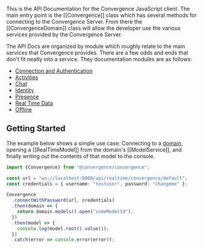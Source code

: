 This is the API Documentation for the Convergence JavaScript client.  The main entry point is the [[Convergence]] class which has several methods for connecting to the Convergence Server. From there the [[ConvergenceDomain]] class will allow the developer use the various services provided by the Convergence Server.

The API Docs are organized by module which roughly relate to the main services that Convergence provides.  There are a few odds and ends that don't fit neatly into a service. They documentation modules are as follows:

* [Connection and Authentication](modules/connection_and_authentication.html)
* [Activities](modules/activities.html)
* [Chat](modules/chat.html)
* [Identity](modules/users_and_identity.html)
* [Presence](modules/presence.html)
* [Real Time Data](modules/real_time_data.html)
* [Offline](modules/offline.html)

## Getting Started
The example below shows a simple use case: Connecting to a <a href="https://docs.convergence.io/guide/domain/overview.html" class="tsd-external-link">domain</a>, opening a [[RealTimeModel]] from the domain's [[ModelService]], and finally writing out the contents of that model to the console.  

```Typescript
import {Convergence} from "@convergence/convergence";

const url = "ws://localhost:8000/api/realtime/convergence/default";
const credentials = { username: "testuser", password: "changeme" };

Convergence
  .connectWithPassword(url, credentials)
  .then(domain => {
    return domain.models().open("someModelId");
  })
  .then(model => {
    console.log(model.root().value());
  })
  .catch(error => console.error(error));
```

